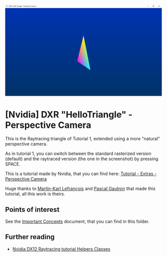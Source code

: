 ![Screenshot of Dx12 basic triangle using Raytracing on a Perspective Camera](ReadmeMedia/screenshot.png)

# [Nvidia] DXR "HelloTriangle" - Perspective Camera
This is the Raytracing triangle of Tutorial 1, extended using a more "natural" perspective camera.

As in tutorial 1, you can switch between the standard rasterized version (default) and the raytraced version (the one in the screenshot) by pressing SPACE.

This is a tutorial made by Nvidia, that you can find here: [Tutorial - Extras - Perspective Camera](https://developer.nvidia.com/rtx/raytracing/dxr/DX12-Raytracing-tutorial/Extra/dxr_tutorial_extra_perspective)

Huge thanks to [Martin-Karl Lefrançois](https://devblogs.nvidia.com/author/mlefrancois/) and [Pascal Gautron](https://devblogs.nvidia.com/author/pgautron/) that made this tutorial, all this work is theirs.

## Points of interest
See the [Important Concepts](CONCEPTS.md) document, that you can find in this folder.

## Further reading
* [Nvidia DX12 Raytracing tutorial Helpers Classes](https://developer.nvidia.com/rtx/raytracing/dxr/DX12-Raytracing-tutorial/dxr_tutorial_helpers)